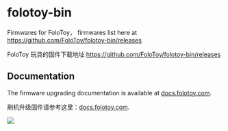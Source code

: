 # folotoy-bin

Firmwares for FoloToy， firmwares list here at https://github.com/FoloToy/folotoy-bin/releases

FoloToy 玩具的固件下载地址 https://github.com/FoloToy/folotoy-bin/releases

## Documentation

The firmware upgrading documentation is available at [docs.folotoy.com](https://docs.folotoy.com/zh/docs/web-tool).

刷机升级固件请参考这里：[docs.folotoy.com](https://docs.folotoy.com/zh/docs/web-tool).

<img src="https://user-images.githubusercontent.com/41461127/281996998-de76550b-5701-40dd-a115-38988f78a1c8.png">
